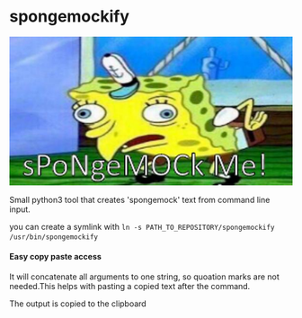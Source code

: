 # spongemockify
![spongemock](https://github.com/JorisWijnen/spongemockify/blob/main/images/spongemock.jpg "SpongeMock")

Small python3 tool that creates 'spongemock' text from command line input.

you can create a symlink with
`ln -s PATH_TO_REPOSITORY/spongemockify /usr/bin/spongemockify`

#### Easy copy paste access

It will concatenate all arguments to one string, so quoation marks are not needed.This helps with pasting a copied text after the command.

The output is copied to the clipboard
